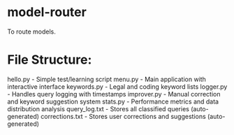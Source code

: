 # model-router
To route models.

# File Structure:

hello.py - Simple test/learning script
menu.py - Main application with interactive interface
keywords.py - Legal and coding keyword lists
logger.py - Handles query logging with timestamps
improver.py - Manual correction and keyword suggestion system
stats.py - Performance metrics and data distribution analysis
query_log.txt - Stores all classified queries (auto-generated)
corrections.txt - Stores user corrections and suggestions (auto-generated)
